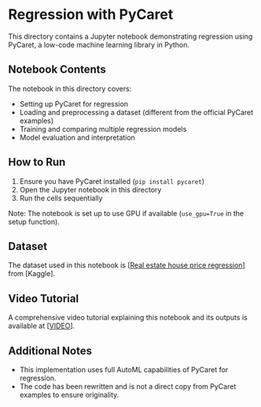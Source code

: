 # Regression with PyCaret

This directory contains a Jupyter notebook demonstrating regression using PyCaret, a low-code machine learning library in Python.


## Notebook Contents

The notebook in this directory covers:

- Setting up PyCaret for regression
- Loading and preprocessing a dataset (different from the official PyCaret examples)
- Training and comparing multiple regression models
- Model evaluation and interpretation

## How to Run

1. Ensure you have PyCaret installed (`pip install pycaret`)
2. Open the Jupyter notebook in this directory
3. Run the cells sequentially

Note: The notebook is set up to use GPU if available (`use_gpu=True` in the setup function).

## Dataset

The dataset used in this notebook is [[Real estate house price regression](https://www.kaggle.com/datasets/quantbruce/real-estate-price-prediction)] from [Kaggle]. 

## Video Tutorial

A comprehensive video tutorial explaining this notebook and its outputs is available at [[VIDEO](https://drive.google.com/file/d/101XDd-nfYLidv50O6VlznBuAsBXiDnwC/view?usp=sharing)].

## Additional Notes

- This implementation uses full AutoML capabilities of PyCaret for regression.
- The code has been rewritten and is not a direct copy from PyCaret examples to ensure originality.
